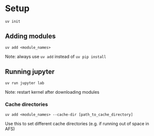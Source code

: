 # Setup
```
uv init
```

## Adding modules
```
uv add <module_names>
```
Note: always use `uv add` instead of `uv pip install`

## Running jupyter
```
uv run jupyter lab
```
Note: restart kernel after downloading modules

### Cache directories
```
uv add <module_names> --cache-dir [path_to_cache_directory]
```
Use this to set different cache directories (e.g. if running out of space in AFS)
